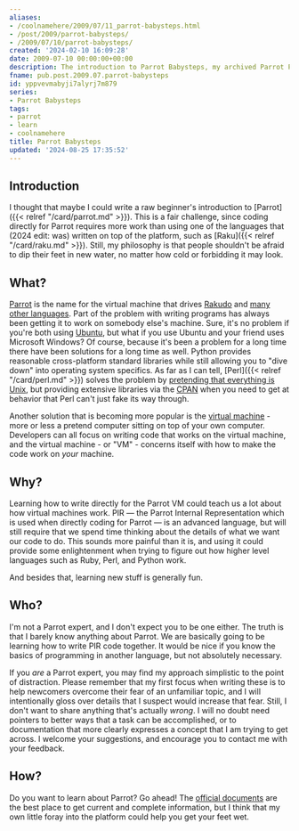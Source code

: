 ```yaml
---
aliases:
- /coolnamehere/2009/07/11_parrot-babysteps.html
- /post/2009/parrot-babysteps/
- /2009/07/10/parrot-babysteps/
created: '2024-02-10 16:09:28'
date: 2009-07-10 00:00:00+00:00
description: The introduction to Parrot Babysteps, my archived Parrot PIR tutorial.
fname: pub.post.2009.07.parrot-babysteps
id: yppvevmabyji7alyrj7m879
series:
- Parrot Babysteps
tags:
- parrot
- learn
- coolnamehere
title: Parrot Babysteps
updated: '2024-08-25 17:35:52'
---
```


## Introduction

I thought that maybe I could write a raw beginner's introduction to [Parrot]({{< relref "/card/parrot.md" >}}). This is a fair challenge, since coding directly for Parrot requires more work than using one of the languages that (2024 edit: was) written on top of the platform, such as [Raku]({{< relref "/card/raku.md" >}}). Still, my philosophy is that people shouldn't be afraid to dip their feet in new water, no matter how
cold or forbidding it may look.

## What?

[Parrot](http://parrot.org) is the name for the virtual machine that drives [Rakudo](http://rakudo.org) and [many other languages](http://www.parrot.org/languages). Part of the problem with writing programs has always been getting it to work on somebody else's machine. Sure, it's no problem if you're both using [Ubuntu](http://ubuntu.com), but what if you use Ubuntu and your friend uses Microsoft Windows? Of course, because it's been a problem for a long time there have been solutions for a long time as well. Python provides reasonable cross-platform standard libraries while still allowing you to "dive down" into operating system specifics.  As far as I can tell, [Perl]({{< relref "/card/perl.md" >}}) solves the problem by [pretending that everything is Unix](http://perldoc.perl.org/perlfork.html), but providing extensive libraries via the [CPAN](http://cpan.org) when you need to get at behavior that Perl can't just fake its way through.

Another solution that is becoming more popular is the [virtual machine](http://en.wikipedia.org/wiki/Virtual_machine) - more or less a pretend computer sitting on top of your own computer. Developers can all focus on writing code that works on the virtual machine, and the virtual machine - or "VM" - concerns itself with how to make the code work on *your* machine.

## Why?

Learning how to write directly for the Parrot VM could teach us a lot about how virtual machines work. PIR — the Parrot Internal Representation which is used when directly coding for Parrot — is an advanced language, but will still require that we spend time thinking about the details of what we want our code to do. This sounds more painful than it is, and using it could provide some enlightenment when trying to figure out how higher level languages such as Ruby, Perl, and Python work.

And besides that, learning new stuff is generally fun.

## Who?

I'm not a Parrot expert, and I don't expect you to be one either. The truth is that I barely know anything about Parrot. We are basically going to be learning how to write PIR code together. It would be nice if you know the basics of programming in another language, but not absolutely necessary.

If you *are* a Parrot expert, you may find my approach simplistic to the point of distraction. Please remember that my first focus when writing these is to help newcomers overcome their fear of an unfamiliar topic, and I will intentionally gloss over details that I suspect would increase that fear. Still, I don't want to share anything that's actually *wrong*. I will no doubt need pointers to better ways that a task can be accomplished, or to documentation that more clearly expresses a concept that I am trying to get across. I welcome your suggestions, and encourage you to contact me with your feedback.

## How?

Do you want to learn about Parrot? Go ahead! The [official documents](http://docs.parrot.org/parrot/latest/html/index.html) are the best place to get current and complete information, but I think that my own little foray into the platform
could help you get your feet wet.